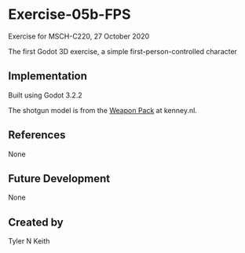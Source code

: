 # Exercise-05b-FPS
Exercise for MSCH-C220, 27 October 2020

The first Godot 3D exercise, a simple first-person-controlled character

## Implementation
Built using Godot 3.2.2

The shotgun model is from the [Weapon Pack](https://kenney.nl/assets/weapon-pack) at kenney.nl.

## References
None

## Future Development
None

## Created by
Tyler N Keith
